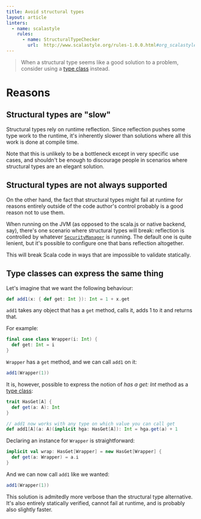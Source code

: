 ```yaml
---
title: Avoid structural types
layout: article
linters:
  - name: scalastyle
    rules:
      - name: StructuralTypeChecker
        url:  http://www.scalastyle.org/rules-1.0.0.html#org_scalastyle_scalariform_StructuralTypeChecker
---
```


> When a structural type seems like a good solution to a problem, consider using a [type class] instead.

# Reasons

## Structural types are "slow"

Structural types rely on runtime reflection. Since reflection pushes some type work to the runtime, it's inherently slower than solutions where all this work is done at compile time.

Note that this is unlikely to be a bottleneck except in very specific use cases, and shouldn't be enough to discourage people in scenarios where structural types are an elegant solution.

## Structural types are not always supported

On the other hand, the fact that structural types might fail at runtime for reasons entirely outside of the code author's control probably is a good reason not to use them.

When running on the JVM (as opposed to the scala.js or native backend, say), there's one scenario where structural types will break: reflection is controlled by whatever [`SecurityManager`] is running. The default one is quite lenient, but it's possible to configure one that bans reflection altogether.

This will break Scala code in ways that are impossible to validate statically.

## Type classes can express the same thing

Let's imagine that we want the following behaviour:

```scala mdoc
def add1(x: { def get: Int }): Int = 1 + x.get
```

`add1` takes any object that has a `get` method, calls it, adds 1 to it and returns that.

For example:

```scala mdoc
final case class Wrapper(i: Int) {
  def get: Int = i
}
```

`Wrapper` has a `get` method, and we can call `add1` on it:

```scala mdoc
add1(Wrapper(1))
```

It is, however, possible to express the notion of _has a get: Int_ method as a [type class]:

```scala mdoc
trait HasGet[A] {
  def get(a: A): Int
}

// add1 now works with any type on which value you can call get
def add1[A](a: A)(implicit hga: HasGet[A]): Int = hga.get(a) + 1
```

Declaring an instance for `Wrapper` is straightforward:

```scala mdoc:silent
implicit val wrap: HasGet[Wrapper] = new HasGet[Wrapper] {
  def get(a: Wrapper) = a.i
}
```

And we can now call `add1` like we wanted:

```scala mdoc
add1(Wrapper(1))
```

This solution is admitedly more verbose than the structural type alternative. It's also entirely statically verified, cannot fail at runtime, and is probably also slightly faster.

[`SecurityManager`]:https://docs.oracle.com/javase/7/docs/api/java/lang/SecurityManager.html
[type class]:../definitions/type_class.html
